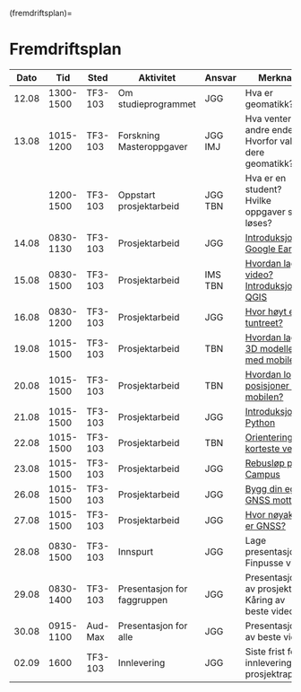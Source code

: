 (fremdriftsplan)=
# Fremdriftsplan

| Dato  | Tid | Sted | Aktivitet | Ansvar |  Merknad |
| --- | --- | --- | --- | --- | --- |
| 12.08 | 1300-1500 | TF3-103 | Om studieprogrammet  | JGG | Hva er geomatikk? |
| 13.08 | 1015-1200 | TF3-103 | Forskning <br> Masteroppgaver | JGG <br> IMJ | Hva venter i andre enden? <br> Hvorfor valgte dere geomatikk? |
| | 1200-1500 | TF3-103 | Oppstart prosjektarbeid | JGG <br> TBN | Hva er en student? <br> Hvilke oppgaver skal løses? |
| 14.08 | 0830-1130 | TF3-103 | Prosjektarbeid | JGG | [Introduksjon til Google Earth](google_earth) |
| 15.08 | 0830-1500 | TF3-103 | Prosjektarbeid | IMS <br> TBN | [Hvordan lage video?](video_intro) <br> [Introduksjon til QGIS](qgis_intro) |
| 16.08 | 0830-1200 | TF3-103 | Prosjektarbeid | JGG | [Hvor høyt er tuntreet?](tuntreet) |
| 19.08 | 1015-1500 | TF3-103 | Prosjektarbeid | TBN | [Hvordan lage 3D modeller med mobilen?](3d_scanning) |
| 20.08 | 1015-1500 | TF3-103 | Prosjektarbeid | TBN | [Hvordan logge posisjoner med mobilen?](gnss_punkt) |
| 21.08 | 1015-1500 | TF3-103 | Prosjektarbeid | JGG | [Introduksjon til Python](python_intro) |
| 22.08 | 1015-1500 | TF3-103 | Prosjektarbeid | TBN | [Orienteringsløp korteste vei](orienteringslop) |
| 23.08 | 1015-1500 | TF3-103 | Prosjektarbeid | JGG | [Rebusløp på Campus](rebuslop) |
| 26.08 | 1015-1500 | TF3-103 | Prosjektarbeid | JGG | [Bygg din egen GNSS mottaker](gnss_bygge) |
| 27.08 | 1015-1500 | TF3-103 | Prosjektarbeid | JGG | [Hvor nøyaktig er GNSS?](gnss_noyaktighet) |
| 28.08 | 0830-1500 | TF3-103 | Innspurt | JGG | Lage presentasjon <br> Finpusse video |
| 29.08 | 0830-1400 | TF3-103 | Presentasjon for faggruppen | JGG | Presentasjon av prosjektet <br> Kåring av beste video |
| 30.08 | 0915-1100 | Aud-Max | Presentasjon for alle | JGG | Presentasjon av beste video |
| 02.09 | 1600 | TF3-103 | Innlevering | JGG | Siste frist for innlevering av prosjektrapport |
